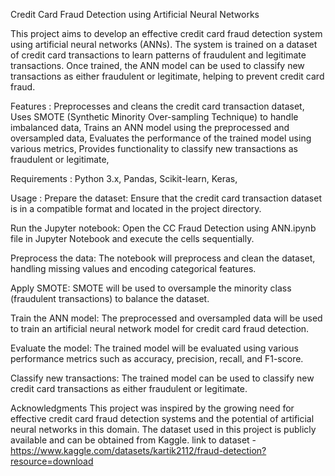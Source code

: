 Credit Card Fraud Detection using Artificial Neural Networks

This project aims to develop an effective credit card fraud detection system using artificial neural networks (ANNs). The system is trained on a dataset of credit card transactions to learn patterns of fraudulent and legitimate transactions. Once trained, the ANN model can be used to classify new transactions as either fraudulent or legitimate, helping to prevent credit card fraud.

Features : 
Preprocesses and cleans the credit card transaction dataset, 
Uses SMOTE (Synthetic Minority Over-sampling Technique) to handle imbalanced data, 
Trains an ANN model using the preprocessed and oversampled data, 
Evaluates the performance of the trained model using various metrics, 
Provides functionality to classify new transactions as fraudulent or legitimate, 

Requirements : 
Python 3.x, 
Pandas, 
Scikit-learn, 
Keras, 

Usage : 
Prepare the dataset: Ensure that the credit card transaction dataset is in a compatible format and located in the project directory.

Run the Jupyter notebook: Open the CC Fraud Detection using ANN.ipynb file in Jupyter Notebook and execute the cells sequentially.

Preprocess the data: The notebook will preprocess and clean the dataset, handling missing values and encoding categorical features.

Apply SMOTE: SMOTE will be used to oversample the minority class (fraudulent transactions) to balance the dataset.

Train the ANN model: The preprocessed and oversampled data will be used to train an artificial neural network model for credit card fraud detection.

Evaluate the model: The trained model will be evaluated using various performance metrics such as accuracy, precision, recall, and F1-score.

Classify new transactions: The trained model can be used to classify new credit card transactions as either fraudulent or legitimate.

Acknowledgments
This project was inspired by the growing need for effective credit card fraud detection systems and the potential of artificial neural networks in this domain. The dataset used in this project is publicly available and can be obtained from Kaggle.
link to dataset - https://www.kaggle.com/datasets/kartik2112/fraud-detection?resource=download
